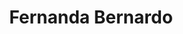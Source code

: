 ---
title: Fernanda Bernardo
publisher: Fernanda Bernardo
layout: publisher
twitter: fembernardo
github: fernandabernardo
linkedin: fernandabernardo
description: Me formei em Sistemas de Informação na USP Leste. Cai na área de tecnologia meio que por sorte e acabei me apaixonando. Gosto tanto de back-end quanto de front-end e também de assuntos relacionados a UX. Adoro palestrar e estudar assuntos novos. Gosto de assuntos relacionados à saúde, sou diabética e tenho um blog relacionado ao assunto. Apesar disso, adoro doces.
---